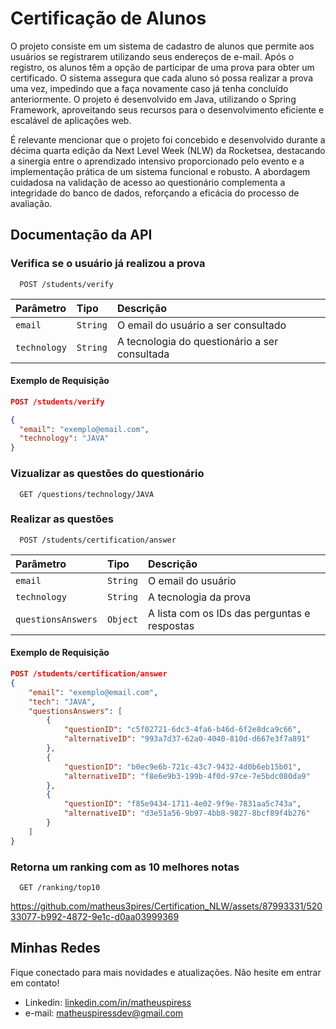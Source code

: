 
# Certificação de Alunos

O projeto consiste em um sistema de cadastro de alunos que permite aos usuários se registrarem utilizando seus endereços de e-mail. Após o registro, os alunos têm a opção de participar de uma prova para obter um certificado. O sistema assegura que cada aluno só possa realizar a prova uma vez, impedindo que a faça novamente caso já tenha concluído anteriormente. O projeto é desenvolvido em Java, utilizando o Spring Framework, aproveitando seus recursos para o desenvolvimento eficiente e escalável de aplicações web. 

É relevante mencionar que o projeto foi concebido e desenvolvido durante a décima quarta edição da Next Level Week (NLW) da Rocketsea, destacando a sinergia entre o aprendizado intensivo proporcionado pelo evento e a implementação prática de um sistema funcional e robusto. A abordagem cuidadosa na validação de acesso ao questionário complementa a integridade do banco de dados, reforçando a eficácia do processo de avaliação.

## Documentação da API

### Verifica se o usuário já realizou a prova

```http
  POST /students/verify
```

| Parâmetro   | Tipo       | Descrição                           |
| :---------- | :--------- | :---------------------------------- |
| `email` | `String` | O email do usuário a ser consultado |
| `technology` | `String` | A tecnologia do questionário a ser consultada |

#### Exemplo de Requisição
```json
POST /students/verify

{
  "email": "exemplo@email.com",
  "technology": "JAVA"
}
```

### Vizualizar as questões do questionário

```http
  GET /questions/technology/JAVA
```

### Realizar as questões

```http
  POST /students/certification/answer
```

| Parâmetro   | Tipo       | Descrição                           |
| :---------- | :--------- | :---------------------------------- |
| `email` | `String` | O email do usuário |
| `technology` | `String` | A tecnologia da prova |
| `questionsAnswers` | `Object` | A lista com os IDs das perguntas e respostas |

#### Exemplo de Requisição
```json
POST /students/certification/answer
{
	"email": "exemplo@email.com",
	"tech": "JAVA",
	"questionsAnswers": [
		{
			"questionID": "c5f02721-6dc3-4fa6-b46d-6f2e8dca9c66",
			"alternativeID": "993a7d37-62a0-4040-810d-d667e3f7a891"
		},
		{
			"questionID": "b0ec9e6b-721c-43c7-9432-4d0b6eb15b01",
			"alternativeID": "f8e6e9b3-199b-4f0d-97ce-7e5bdc080da9"
		},
		{
			"questionID": "f85e9434-1711-4e02-9f9e-7831aa5c743a",
			"alternativeID": "d3e51a56-9b97-4bb8-9827-8bcf89f4b276"
		}
	]
}
```

### Retorna um ranking com as 10 melhores notas

```http
  GET /ranking/top10
```



https://github.com/matheus3pires/Certification_NLW/assets/87993331/52033077-b992-4872-9e1c-d0aa03999369



## Minhas Redes
Fique conectado para mais novidades e atualizações. Não hesite em entrar em contato!

- Linkedin: [linkedin.com/in/matheuspiress](https://www.linkedin.com/in/matheuspiress/)
- e-mail: matheuspiressdev@gmail.com
